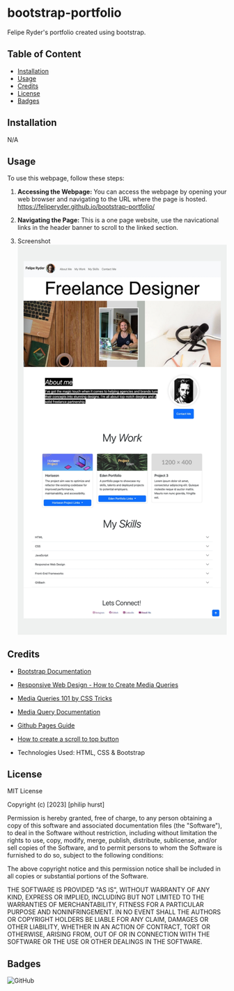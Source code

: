 # bootstrap-portfolio
Felipe Ryder's portfolio created using bootstrap.

## Table of Content

* [Installation](#installation)
* [Usage](#usage)
* [Credits](#credits)
* [License](#license)
* [Badges](#badges)


## Installation

N/A


## Usage 

To use this webpage, follow these steps:

1. **Accessing the Webpage:** You can access the webpage by opening your web browser and navigating to the URL where the page is hosted.
https://feliperyder.github.io/bootstrap-portfolio/

2. **Navigating the Page:** This is a one page website, use the navicational links in the header banner to scroll to the linked section.

3. Screenshot
![](./assets/bootstrap-portfolio-screenshot.jpg)

## Credits

- [Bootstrap Documentation](https://getbootstrap.com/docs/5.3/getting-started/introduction/)

- [Responsive Web Design - How to Create Media Queries](https://www.youtube.com/watch?v=5xzaGSYd7jM)

- [Media Queries 101 by CSS Tricks](https://css-tricks.com/css-media-queries/)

- [Media Query Documentation](https://www.w3schools.com/css/css_rwd_mediaqueries.asp)

- [Github Pages Guide](https://pages.github.com/)

- [How to create a scroll to top button](https://www.w3schools.com/howto/howto_js_scroll_to_top.asp)

- Technologies Used: HTML, CSS & Bootstrap

## License

MIT License

Copyright (c) [2023] [philip hurst]

Permission is hereby granted, free of charge, to any person obtaining a copy
of this software and associated documentation files (the "Software"), to deal
in the Software without restriction, including without limitation the rights
to use, copy, modify, merge, publish, distribute, sublicense, and/or sell
copies of the Software, and to permit persons to whom the Software is
furnished to do so, subject to the following conditions:

The above copyright notice and this permission notice shall be included in all
copies or substantial portions of the Software.

THE SOFTWARE IS PROVIDED "AS IS", WITHOUT WARRANTY OF ANY KIND, EXPRESS OR
IMPLIED, INCLUDING BUT NOT LIMITED TO THE WARRANTIES OF MERCHANTABILITY,
FITNESS FOR A PARTICULAR PURPOSE AND NONINFRINGEMENT. IN NO EVENT SHALL THE
AUTHORS OR COPYRIGHT HOLDERS BE LIABLE FOR ANY CLAIM, DAMAGES OR OTHER
LIABILITY, WHETHER IN AN ACTION OF CONTRACT, TORT OR OTHERWISE, ARISING FROM,
OUT OF OR IN CONNECTION WITH THE SOFTWARE OR THE USE OR OTHER DEALINGS IN THE
SOFTWARE.

## Badges

![GitHub](https://img.shields.io/github/license/feliperyder/horiseon)

